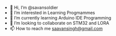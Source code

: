 - 👋 Hi, I’m @savansoldier
- 👀 I’m interested in Learning Progmammes
- 🌱 I’m currently learning  Arduino IDE Programming
- 💞️ I’m looking to collaborate on STM32 and LORA
- 📫 How to reach me saavansingh@gmail.com

<!---
savansoldier/savansoldier is a ✨ special ✨ repository because its `README.md` (this file) appears on your GitHub profile.
You can click the Preview link to take a look at your changes.
--->
